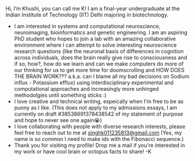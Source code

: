 Hi, I’m Khushi, you can call me K! I am a final-year undergraduate at the Indian Institute of Technology (IIT) Delhi majoring in biotechnology. 
- I am interested in systems and computational neuroscience, neuroimaging, bioinformatics and genetic engineering. I am an aspiring PhD student who hopes to join 
a lab with an amazing collaborative environment where I can attempt to solve interesting neuroscience research questions (like the neuronal basis of differences
in cognition across individuals, does the brain really give rise to consciousness and if so, how?, how do we learn and can we make computers do more of our thinking for us 
to get more time for doomscrolling and HOW DOES THE BRAIN WORK??? a.k.a. can I blame all my bad decisions on Sodium influx - Potassium efflux) 
using interdisciplinary experimental and computational approaches and increasingly more unhinged methodolgies until something sticks :) 
- I love creative and technical writing, espeically when I'm free to be as punny as I like.
(This does not apply to my admissions essays, I am currently on draft #38538691378438542 of my statement of purpose and hope to never see one again😭)
- I love collaborating with people with diverse research interests, please feel free to reach out to me at singhk011235813@gmail.com (Yes, my name is so common I need
to make ids with the Fibonacci sequence.)
- Thank you for visiting my profile! Drop me a mail if you're interested in my work or have cool brain or octopus facts to share!
-K

<!---
Khushi-Singh-02/Khushi-Singh-02 is a ✨ special ✨ repository because its `README.md` (this file) appears on your GitHub profile.
You can click the Preview link to take a look at your changes.
--->
